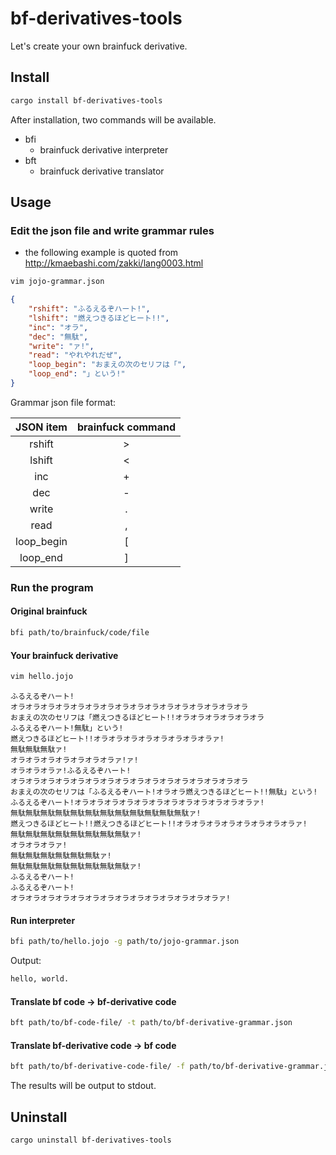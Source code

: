 # bf-derivatives-tools

Let's create your own brainfuck derivative.

## Install

```bash
cargo install bf-derivatives-tools
```

After installation, two commands will be available.

* bfi
  - brainfuck derivative interpreter
* bft
  - brainfuck derivative translator

## Usage

### Edit the json file and write grammar rules

* the following example is quoted from http://kmaebashi.com/zakki/lang0003.html

```bash
vim jojo-grammar.json
```

```json
{
    "rshift": "ふるえるぞハート!",
    "lshift": "燃えつきるほどヒート!!",
    "inc": "オラ",
    "dec": "無駄",
    "write": "ァ!",
    "read": "やれやれだぜ",
    "loop_begin": "おまえの次のセリフは「",
    "loop_end": "」という!"
}
```

Grammar json file format: 

| JSON item  | brainfuck command |
| :--------: | :---------------: |
|   rshift   |         >         |
|   lshift   |         <         |
|    inc     |         +         |
|    dec     |         -         |
|   write    |         .         |
|    read    |         ,         |
| loop_begin |         [         |
|  loop_end  |         ]         |

### Run the program

#### Original brainfuck

```bash
bfi path/to/brainfuck/code/file
```

#### Your brainfuck derivative

```bash
vim hello.jojo
```

```
ふるえるぞハート!
オラオラオラオラオラオラオラオラオラオラオラオラオラオラオラオラ
おまえの次のセリフは「燃えつきるほどヒート!!オラオラオラオラオラオラ
ふるえるぞハート!無駄」という!
燃えつきるほどヒート!!オラオラオラオラオラオラオラオラァ!
無駄無駄無駄ァ!
オラオラオラオラオラオラオラァ!ァ!
オラオラオラァ!ふるえるぞハート!
オラオラオラオラオラオラオラオラオラオラオラオラオラオラオラオラ
おまえの次のセリフは「ふるえるぞハート!オラオラ燃えつきるほどヒート!!無駄」という!
ふるえるぞハート!オラオラオラオラオラオラオラオラオラオラオラオラァ!
無駄無駄無駄無駄無駄無駄無駄無駄無駄無駄無駄無駄ァ!
燃えつきるほどヒート!!燃えつきるほどヒート!!オラオラオラオラオラオラオラオラァ!
無駄無駄無駄無駄無駄無駄無駄無駄ァ!
オラオラオラァ!
無駄無駄無駄無駄無駄無駄ァ!
無駄無駄無駄無駄無駄無駄無駄無駄ァ!
ふるえるぞハート!
ふるえるぞハート!
オラオラオラオラオラオラオラオラオラオラオラオラオラオラァ!
```

#### Run interpreter

```bash
bfi path/to/hello.jojo -g path/to/jojo-grammar.json
```

Output:

```bash
hello, world.
```

#### Translate bf code -> bf-derivative code

```bash
bft path/to/bf-code-file/ -t path/to/bf-derivative-grammar.json
```

#### Translate bf-derivative code -> bf code

```bash
bft path/to/bf-derivative-code-file/ -f path/to/bf-derivative-grammar.json
```

The results will be output to stdout.  

## Uninstall

```bash
cargo uninstall bf-derivatives-tools
```
